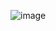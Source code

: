![image](https://github.com/sulavghimiree/weather-app/assets/117935541/f201673a-71f1-4fc1-b2b1-ce849d40a80f)
